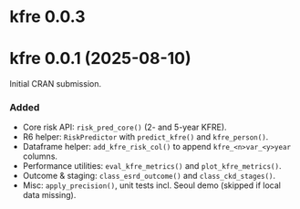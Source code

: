 # kfre 0.0.3

# kfre 0.0.1 (2025-08-10)

Initial CRAN submission.

### Added
- Core risk API: `risk_pred_core()` (2- and 5-year KFRE).
- R6 helper: `RiskPredictor` with `predict_kfre()` and `kfre_person()`.
- Dataframe helper: `add_kfre_risk_col()` to append `kfre_<n>var_<y>year` columns.
- Performance utilities: `eval_kfre_metrics()` and `plot_kfre_metrics()`.
- Outcome & staging: `class_esrd_outcome()` and `class_ckd_stages()`.
- Misc: `apply_precision()`, unit tests incl. Seoul demo (skipped if local data missing).
